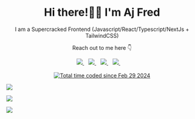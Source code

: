 <p align="center">
  <h1 align='center'>Hi there!👋🏾 I'm Aj Fred</h1> 
  <p align="center"> I am a Supercracked Frontend (Javascript/React/Typescript/NextJs + TailwindCSS)</p>
  <p align='center'> Reach out to me here 👇</p>
</p>

<p align='center'>
<a href="https://wa.me/2349091614903?text=Hello+Aj Fred" target="_blank">
  <img src="https://img.shields.io/badge/WHATSAPP-%2325D366.svg?&style=for-the-badge&logo=whatsapp&logoColor=white" />
</a>&nbsp;&nbsp;
<a href="https://twitter.com/iamajfred_" target="_blank">
  <img src="https://img.shields.io/badge/twitter-%231DA1F2.svg?&style=for-the-badge&logo=twitter&logoColor=white" />
</a>&nbsp;&nbsp;
<a href="mailto:ajfred2008@gmail.com" target="_blank">
  <img src="https://img.shields.io/badge/email me-%23D14836.svg?&style=for-the-badge&logo=gmail&logoColor=white" />
</a>&nbsp;&nbsp;
 <a href="https://komarev.com/ghpvc/?username=ajfred20&label=PROFILE+VIEWS">
    <img src="https://komarev.com/ghpvc/?username=ajfred20&label=PROFILE+VIEWS&style=for-the-badge&color=green" />
  </a>&nbsp;&nbsp;
  </a>&nbsp;&nbsp; <br /><br />
 <a href="https://wakatime.com/@018df707-2f08-430b-97b4-54cdb8fc72de"><img src="https://wakatime.com/badge/user/018df707-2f08-430b-97b4-54cdb8fc72de.svg" alt="Total time coded since Feb 29 2024" /></a>
  <p align = "left">
  <img src = "https://github-readme-stats.vercel.app/api?username=ajfred20&show_icons=true&theme=tokyonight&line_height=25">
  </p>
  <p align = "left">
  <img src = "https://github-readme-stats.vercel.app/api/top-langs/?username=ajfred20&langs_count=6&layout=compact">
  </p>
  <p align="left">
   <img src = "http://github-readme-streak-stats.herokuapp.com?user=ajfred20&theme=blueberry&date_format=M%20j%5B%2C%20Y%5D">
</p>
</p>
